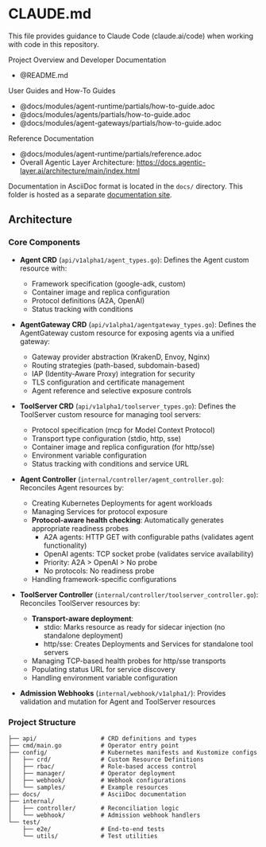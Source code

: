 # CLAUDE.md

This file provides guidance to Claude Code (claude.ai/code) when working with code in this repository.

Project Overview and Developer Documentation
- @README.md

User Guides and How-To Guides
- @docs/modules/agent-runtime/partials/how-to-guide.adoc
- @docs/modules/agents/partials/how-to-guide.adoc
- @docs/modules/agent-gateways/partials/how-to-guide.adoc

Reference Documentation
- @docs/modules/agent-runtime/partials/reference.adoc
- Overall Agentic Layer Architecture: https://docs.agentic-layer.ai/architecture/main/index.html

Documentation in AsciiDoc format is located in the `docs/` directory.
This folder is hosted as a separate [documentation site](https://docs.agentic-layer.ai/agent-runtime-operator/index.html).

## Architecture

### Core Components

- **Agent CRD** (`api/v1alpha1/agent_types.go`): Defines the Agent custom resource with:
  - Framework specification (google-adk, custom)
  - Container image and replica configuration
  - Protocol definitions (A2A, OpenAI)
  - Status tracking with conditions

- **AgentGateway CRD** (`api/v1alpha1/agentgateway_types.go`): Defines the AgentGateway custom resource for exposing agents via a unified gateway:
  - Gateway provider abstraction (KrakenD, Envoy, Nginx)
  - Routing strategies (path-based, subdomain-based)
  - IAP (Identity-Aware Proxy) integration for security
  - TLS configuration and certificate management
  - Agent reference and selective exposure controls

- **ToolServer CRD** (`api/v1alpha1/toolserver_types.go`): Defines the ToolServer custom resource for managing tool servers:
  - Protocol specification (mcp for Model Context Protocol)
  - Transport type configuration (stdio, http, sse)
  - Container image and replica configuration (for http/sse)
  - Environment variable configuration
  - Status tracking with conditions and service URL

- **Agent Controller** (`internal/controller/agent_controller.go`): Reconciles Agent resources by:
  - Creating Kubernetes Deployments for agent workloads
  - Managing Services for protocol exposure
  - **Protocol-aware health checking**: Automatically generates appropriate readiness probes
    - A2A agents: HTTP GET with configurable paths (validates agent functionality)
    - OpenAI agents: TCP socket probe (validates service availability)
    - Priority: A2A > OpenAI > No probe
    - No protocols: No readiness probe
  - Handling framework-specific configurations

- **ToolServer Controller** (`internal/controller/toolserver_controller.go`): Reconciles ToolServer resources by:
  - **Transport-aware deployment**:
    - stdio: Marks resource as ready for sidecar injection (no standalone deployment)
    - http/sse: Creates Deployments and Services for standalone tool servers
  - Managing TCP-based health probes for http/sse transports
  - Populating status URL for service discovery
  - Handling environment variable configuration

- **Admission Webhooks** (`internal/webhook/v1alpha1/`): Provides validation and mutation for Agent and ToolServer resources

### Project Structure

```
├── api/                  # CRD definitions and types
├── cmd/main.go           # Operator entry point
├── config/               # Kubernetes manifests and Kustomize configs
│   ├── crd/              # Custom Resource Definitions
│   ├── rbac/             # Role-based access control
│   ├── manager/          # Operator deployment
│   ├── webhook/          # Webhook configurations
│   └── samples/          # Example resources
├── docs/                 # AsciiDoc documentation
├── internal/
│   ├── controller/       # Reconciliation logic
│   └── webhook/          # Admission webhook handlers
└── test/
    ├── e2e/              # End-to-end tests
    └── utils/            # Test utilities
```
